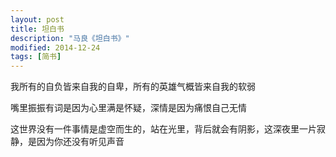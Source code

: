 ```yaml
---
layout: post
title: 坦白书
description: "马良《坦白书》"
modified: 2014-12-24
tags: [简书]
---
```


我所有的自负皆来自我的自卑，所有的英雄气概皆来自我的软弱

嘴里振振有词是因为心里满是怀疑，深情是因为痛恨自己无情

这世界没有一件事情是虚空而生的，站在光里，背后就会有阴影，这深夜里一片寂静，是因为你还没有听见声音